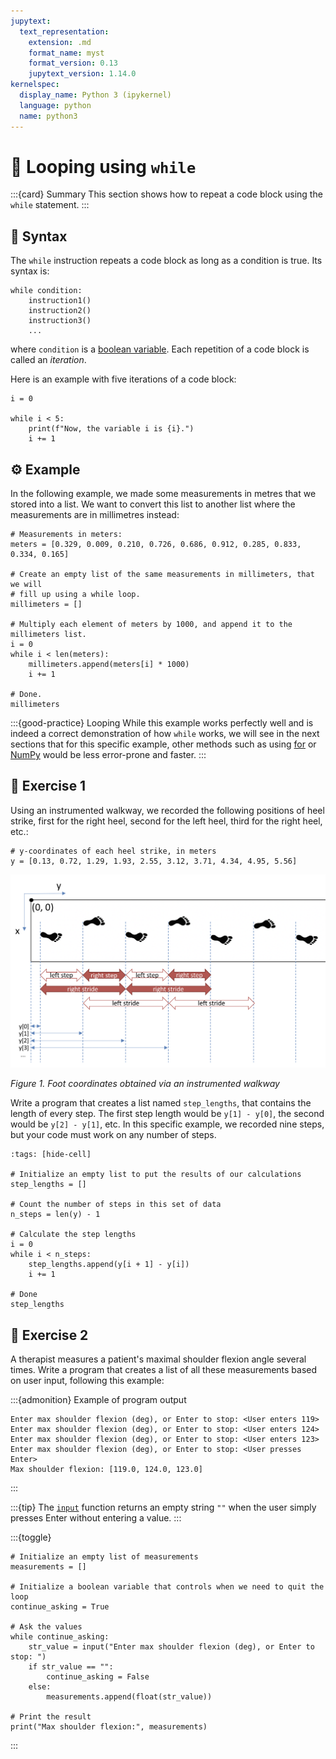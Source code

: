 ```yaml
---
jupytext:
  text_representation:
    extension: .md
    format_name: myst
    format_version: 0.13
    jupytext_version: 1.14.0
kernelspec:
  display_name: Python 3 (ipykernel)
  language: python
  name: python3
---
```


# 📖 Looping using `while`

:::{card} Summary
This section shows how to repeat a code block using the `while` statement.
:::

## 📄 Syntax

The `while` instruction repeats a code block as long as a condition is true. Its syntax is:

```
while condition:
    instruction1()
    instruction2()
    instruction3()
    ...
```

where `condition` is a [boolean variable](python_conditions.md). Each repetition of a code block is called an *iteration*.

Here is an example with five iterations of a code block:

```{code-cell}
i = 0

while i < 5:
    print(f"Now, the variable i is {i}.")
    i += 1
```

## ⚙️ Example

In the following example, we made some measurements in metres that we stored into a list. We want to convert this list to another list where the measurements are in millimetres instead:

```{code-cell}
# Measurements in meters:
meters = [0.329, 0.009, 0.210, 0.726, 0.686, 0.912, 0.285, 0.833, 0.334, 0.165]

# Create an empty list of the same measurements in millimeters, that we will
# fill up using a while loop.
millimeters = []

# Multiply each element of meters by 1000, and append it to the millimeters list.
i = 0
while i < len(meters):
    millimeters.append(meters[i] * 1000)
    i += 1

# Done.
millimeters
```

:::{good-practice} Looping
While this example works perfectly well and is indeed a correct demonstration of how `while` works, we will see in the next sections that for this specific example, other methods such as using [for](python_for_range.md) or [NumPy](numpy.md) would be less error-prone and faster.
:::

## 💪 Exercise 1

Using an instrumented walkway, we recorded the following positions of heel strike, first for the right heel, second for the left heel, third for the right heel, etc.:

```{code-cell}
# y-coordinates of each heel strike, in meters
y = [0.13, 0.72, 1.29, 1.93, 2.55, 3.12, 3.71, 4.34, 4.95, 5.56]
```

![Instrumented walkway -width:full](_static/images/instrumented_walkway.png)

*Figure 1. Foot coordinates obtained via an instrumented walkway*

Write a program that creates a list named `step_lengths`, that contains the length of every step. The first step length would be `y[1] - y[0]`, the second would be `y[2] - y[1]`, etc. In this specific example, we recorded nine steps, but your code must work on any number of steps.

```{code-cell}
:tags: [hide-cell]

# Initialize an empty list to put the results of our calculations
step_lengths = []

# Count the number of steps in this set of data
n_steps = len(y) - 1

# Calculate the step lengths
i = 0
while i < n_steps:
    step_lengths.append(y[i + 1] - y[i])
    i += 1

# Done
step_lengths
```

## 💪 Exercise 2

A therapist measures a patient's maximal shoulder flexion angle several times. Write a program that creates a list of all these measurements based on user input, following this example:

:::{admonition} Example of program output
```none
Enter max shoulder flexion (deg), or Enter to stop: <User enters 119>
Enter max shoulder flexion (deg), or Enter to stop: <User enters 124>
Enter max shoulder flexion (deg), or Enter to stop: <User enters 123>
Enter max shoulder flexion (deg), or Enter to stop: <User presses Enter>
Max shoulder flexion: [119.0, 124.0, 123.0]
```
:::

:::{tip}
The [`input`](python_strings.md) function returns an empty string `""` when the user simply presses Enter without entering a value.
:::

:::{toggle}
```
# Initialize an empty list of measurements
measurements = []

# Initialize a boolean variable that controls when we need to quit the loop
continue_asking = True

# Ask the values
while continue_asking:
    str_value = input("Enter max shoulder flexion (deg), or Enter to stop: ")
    if str_value == "":
        continue_asking = False
    else:
        measurements.append(float(str_value))

# Print the result
print("Max shoulder flexion:", measurements)
```
:::
